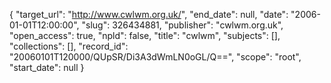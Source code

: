 {
  "target_url": "http://www.cwlwm.org.uk/", 
  "end_date": null, 
  "date": "2006-01-01T12:00:00", 
  "slug": 326434881, 
  "publisher": "cwlwm.org.uk", 
  "open_access": true, 
  "npld": false, 
  "title": "cwlwm", 
  "subjects": [], 
  "collections": [], 
  "record_id": "20060101T120000/QUpSR/Di3A3dWmLN0oGL/Q==", 
  "scope": "root", 
  "start_date": null
}

